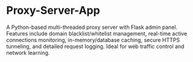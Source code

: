 # Proxy-Server-App
A Python-based multi-threaded proxy server with Flask admin panel. Features include domain blacklist/whitelist management, real-time active connections monitoring, in-memory/database caching, secure HTTPS tunneling, and detailed request logging. Ideal for web traffic control and network learning.
